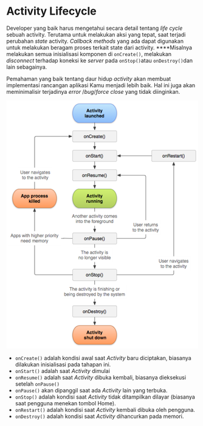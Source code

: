 # Activity Lifecycle

Developer yang baik harus mengetahui secara detail tentang _life cycle_ sebuah activity. Terutama untuk melakukan aksi yang tepat, saat terjadi perubahan _state_ activity. _Callback methods_ yang ada dapat digunakan untuk melakukan beragam proses terkait state dari activity. ****Misalnya melakukan semua inisialisasi komponen di `onCreate()`, melakukan _disconnect_ terhadap koneksi ke _server_ pada `onStop()`atau `onDestroy()`dan lain sebagainya.

Pemahaman yang baik tentang daur hidup _activity_ akan membuat implementasi rancangan aplikasi Kamu menjadi lebih baik. Hal ini juga akan meminimalisir terjadinya _error_ /_bug_/_force_ _close_ yang tidak diinginkan.

![Daur Hidup atau Lifecycle dari sebuah Activity](../.gitbook/assets/image.png)

* `onCreate()` adalah kondisi awal saat _Activity_ baru diciptakan, biasanya dilakukan inisialisasi pada tahapan ini.
* `onStart()` adalah saat _Activity_ dimulai
* `onResume()` adalah saat _Activity_ dibuka kembali, biasanya dieksekusi setelah `onPause()`
* `onPause()` akan dipanggil saat ada _Activity_ lain yang terbuka.
* `onStop()` adalah kondisi saat _Activity_ tidak ditampilkan dilayar \(biasanya saat pengguna menekan tombol Home\).
* `onRestart()` adalah kondisi saat _Activity_ kembali dibuka oleh pengguna.
* `onDestroy()` adalah kondisi saat _Activity_ dihancurkan pada memori.

